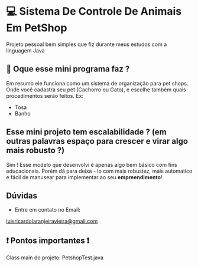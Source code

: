 # 💻 Sistema De Controle De Animais Em PetShop

  Projeto pessoal bem simples que fiz durante meus estudos com a linguagem Java

## 🔎 Oque  esse mini programa faz ?

  Em resumo ele funciona como um sistema de organização para pet shops. Onde você cadastra seu pet (Cachorro ou Gato), e escolhe também quais procedimentos serão feitos.
Ex:

- Tosa
- Banho

## Esse mini projeto tem escalabilidade ? (em outras palavras espaço para crescer e virar algo mais robusto ?)

  Sim ! Esse modelo que desenvolvi é apenas algo bem básico com fins educacionais. Porém dá para deixa - lo com mais robustez, mais automatico e fácil de manusear para implementar ao seu **empreendimento**!

## Dúvidas 

- Entre em contato no Email:

[luisricardolaranjeiravieira@gmail.com](luisricardolaranjeiravieira@gmail.com)

## ❗ Pontos importantes ❗
Class main do projeto: PetshopTest.java


